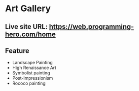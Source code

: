 # Art Gallery

## Live site URL: https://web.programming-hero.com/home

## Feature
* Landscape Painting
* High Renaissance Art
* Symbolist painting
* Post-Impressionism
* Rococo painting
